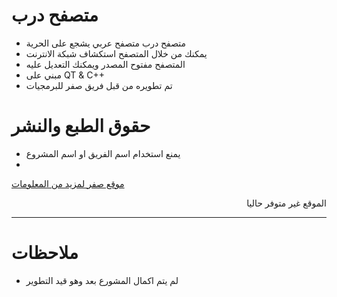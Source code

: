 # متصفح درب
* متصفح درب متصفح عربي يشجع على الحرية 
* يمكنك من خلال المتصفح استكشاف شبكة الانترنت
* المتصفح مفتوح المصدر ويمكنك التعديل عليه
* مبني على 
QT & C++
* تم تطويره من قبل فريق صفر للبرمجيات

# حقوق الطبع والنشر

* يمنع استخدام اسم الفريق او اسم المشروع
* <html>
<a href="example.com" >موقع صفر لمزيد من المعلومات </a>
<br/><p align="right">الموقع غير متوفر حاليا</p>
<hr/>
</html>

# ملاحظات
* لم يتم اكمال المشورع بعد وهو قيد التطوير
